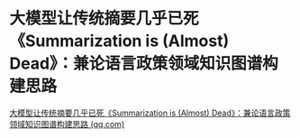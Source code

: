 # 大模型让传统摘要几乎已死《Summarization is (Almost) Dead》：兼论语言政策领域知识图谱构建思路

[大模型让传统摘要几乎已死《Summarization is (Almost) Dead》：兼论语言政策领域知识图谱构建思路 (qq.com)](https://mp.weixin.qq.com/s/QDpRU4DCE196jiEhSIsAyg)